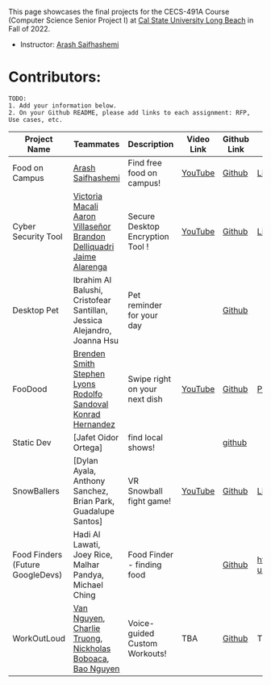 
This page showcases the final projects for the CECS-491A Course (Computer Science Senior Project I) at [Cal State University Long Beach](https://www.csulb.edu/) in Fall of 2022.

- Instructor: [Arash Saifhashemi](https://www.linkedin.com/in/ourarash/) 

# Contributors:

```
TODO:
1. Add your information below.
2. On your Github README, please add links to each assignment: RFP, Use cases, etc.
```


|Project Name| Teammates | Description |Video Link|Github Link|Slides Link|
| --- | --- | --- | --- | --- | --- |
| Food on Campus | [Arash Saifhashemi](https://www.linkedin.com/in/ourarash/)| Find free food on campus! | [YouTube](https://www.youtube.com/arisaif)|[Github](https://github.com/ourarash) | [Link to slides (e.g. in google drive)](http://myslides)|
| Cyber Security Tool | [ Victoria Macali  Aaron Villaseñor  Brandon Delliquadri  Jaime Alarenga](https://www.linkedin.com/in/victoria-macali//)| Secure Desktop Encryption Tool ! | [YouTube](https://www.youtube.com/)|[Github](https://github.com/EdoToji/CECS-491A-Project) | [Link to slides (e.g. in google drive)](http://myslides)|
| Desktop Pet | Ibrahim Al Balushi, Cristofear Santillan, Jessica Alejandro, Joanna Hsu | Pet reminder for your day | | [Github](https://github.com/CristofearSantillan/Senior-Project-Desktop-Pet) | |
| FooDood | [Brenden Smith](https://www.linkedin.com/in/brenden-s-smith/) [Stephen Lyons](https://www.linkedin.com/in/stephen-lyons/) [Rodolfo Sandoval](https://www.linkedin.com/in/rudyspg) [Konrad Hernandez](https://www.linkedin.com/in/konrad-hernandez)| Swipe right on your next dish | [YouTube](https://www.youtube.com/c/BingBros)|[Github](https://github.com/Brenden-Smith/CECS491) | [Presentation Slides](https://docs.google.com/presentation/d/1oQiz8q5eKTryzq4bqgrvuvIC2BK1OMsx7xgBAQfn1UQ/edit?usp=sharing)|
|Static Dev| [Jafet Oidor Ortega] | find local shows!| |[github](https://github.com/OnestaticDev/CECS491-StaticDev)
| SnowBallers | [Dylan Ayala, Anthony Sanchez, Brian Park, Guadalupe Santos]| VR Snowball fight game! | [YouTube](https://www.youtube.com/arisaif)|[Github](https://github.com/BlackSwiss/491ASnowBallers) | [Link to slides (e.g. in google drive)](http://myslides)|
| Food Finders (Future GoogleDevs) | Hadi Al Lawati, Joey Rice, Malhar Pandya, Michael Ching | Food Finder - finding food | |[Github](https://github.com/Ricearoni26/CECS-491-Project) | https://drive.google.com/drive/folders/1QEngukBM1IgBVfzwezK82E6ZoRxWBGa1?usp=sharing | 
| WorkOutLoud | [Van Nguyen](https://github.com/personallyvnguyen/), [Charlie Truong](https://github.com/daseann), [Nickholas Boboaca](https://github.com/ImVispo/), [Bao Nguyen](https://github.com/baonguyen0703) | Voice-guided Custom Workouts! | TBA |[Github](https://github.com/WorkOutLoudApp/documents) | TBA |
